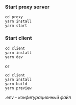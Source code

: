 
### Start proxy server 
```
cd proxy
yarn install
yarn start
```

### Start client
```
cd client
yarn install
yarn dev
```
or 
```
cd client
yarn install
yarn build
yarn preview
```

.env - *конфигурационный файл*